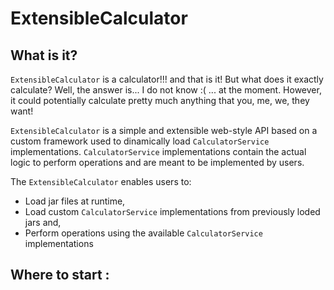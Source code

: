 ExtensibleCalculator
====================

What is it?
-----------
`ExtensibleCalculator` is a calculator!!! and that is it! But what does it exactly calculate? Well, the answer is...
I do not know :( ... at the moment. However, it could potentially calculate pretty much anything that you, me, we, they want!

`ExtensibleCalculator` is a simple and extensible web-style API based on a custom framework used to dinamically 
load `CalculatorService` implementations. `CalculatorService` implementations contain the actual logic to perform 
operations and are meant to be implemented by users.

The `ExtensibleCalculator` enables users to:
- Load jar files at runtime, 
- Load custom `CalculatorService` implementations from previously loded jars and,
- Perform operations using the available `CalculatorService` implementations


Where to start :
----------------
